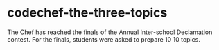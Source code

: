 # codechef-the-three-topics
The Chef has reached the finals of the Annual Inter-school Declamation contest.  For the finals, students were asked to prepare  10 10 topics.

